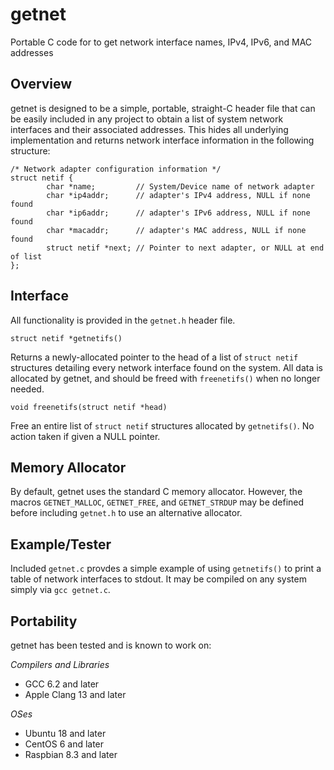 # getnet
Portable C code for to get network interface names, IPv4, IPv6, and MAC addresses

## Overview

getnet is designed to be a simple, portable, straight-C header file that can be easily included in any
project to obtain a list of system network interfaces and their associated addresses.  This hides all
underlying implementation and returns network interface information in the following structure:

```
/* Network adapter configuration information */
struct netif {
        char *name;         // System/Device name of network adapter
        char *ip4addr;      // adapter's IPv4 address, NULL if none found
        char *ip6addr;      // adapter's IPv6 address, NULL if none found
        char *macaddr;      // adapter's MAC address, NULL if none found
        struct netif *next; // Pointer to next adapter, or NULL at end of list
};
```

## Interface

All functionality is provided in the `getnet.h` header file.

```
struct netif *getnetifs()
```
Returns a newly-allocated pointer to the head of a list of `struct netif` structures detailing every network interface found on the system.  All data is allocated by getnet, and should be freed with `freenetifs()` when no longer needed.

```
void freenetifs(struct netif *head)
```
Free an entire list of `struct netif` structures allocated by `getnetifs()`.  No action taken if given a NULL pointer.

## Memory Allocator

By default, getnet uses the standard C memory allocator.  However, the macros `GETNET_MALLOC`, `GETNET_FREE`, and `GETNET_STRDUP` may be defined before including `getnet.h` to use an alternative allocator.

## Example/Tester

Included `getnet.c` provdes a simple example of using `getnetifs()` to print a table of network interfaces to stdout.  It may be compiled on any system simply via `gcc getnet.c`.

## Portability

getnet has been tested and is known to work on:

*Compilers and Libraries*
- GCC 6.2 and later
- Apple Clang 13 and later

*OSes*
- Ubuntu 18 and later
- CentOS 6 and later
- Raspbian 8.3 and later
 
